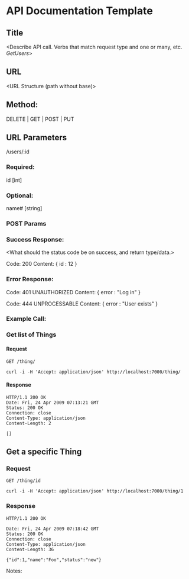 #  API Documentation Template 

## Title

<Describe API call. Verbs that match request type and one or many, etc. *GetUsers*>

## URL

<URL Structure (path without base)>

## Method:

<The request type>

DELETE | GET | POST | PUT


## URL Parameters

<URL parameters if they exist and whenther optional.>

/users/:id


### Required:

id [int]


### Optional:

name# [string]

### POST Params

<If POSTing describe payload here.>

### Success Response:

<What should the status code be on success, and return type/data.>

Code: 200
Content: { id : 12 }


### Error Response:

<List ALL possible Error responses>

Code: 401 UNAUTHORIZED
Content: { error : "Log in" }

Code: 444 UNPROCESSABLE
Content: { error : "User exists" }



### Example Call:

### Get list of Things

#### Request

`GET /thing/`

    curl -i -H 'Accept: application/json' http://localhost:7000/thing/

#### Response

    HTTP/1.1 200 OK
    Date: Fri, 24 Apr 2009 07:13:21 GMT
    Status: 200 OK
    Connection: close
    Content-Type: application/json
    Content-Length: 2

    []
  

## Get a specific Thing

### Request

`GET /thing/id`

    curl -i -H 'Accept: application/json' http://localhost:7000/thing/1

### Response

    HTTP/1.1 200 OK
    
    Date: Fri, 24 Apr 2009 07:18:42 GMT
    Status: 200 OK
    Connection: close
    Content-Type: application/json
    Content-Length: 36

    {"id":1,"name":"Foo","status":"new"}

    
Notes:

